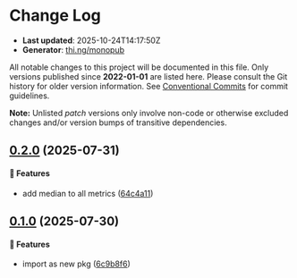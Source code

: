 # Change Log

- **Last updated**: 2025-10-24T14:17:50Z
- **Generator**: [thi.ng/monopub](https://thi.ng/monopub)

All notable changes to this project will be documented in this file.
Only versions published since **2022-01-01** are listed here.
Please consult the Git history for older version information.
See [Conventional Commits](https://conventionalcommits.org/) for commit guidelines.

**Note:** Unlisted _patch_ versions only involve non-code or otherwise excluded changes
and/or version bumps of transitive dependencies.

## [0.2.0](https://github.com/thi-ng/umbrella/tree/@thi.ng/metrics@0.2.0) (2025-07-31)

#### 🚀 Features

- add median to all metrics ([64c4a11](https://github.com/thi-ng/umbrella/commit/64c4a11))

## [0.1.0](https://github.com/thi-ng/umbrella/tree/@thi.ng/metrics@0.1.0) (2025-07-30)

#### 🚀 Features

- import as new pkg ([6c9b8f6](https://github.com/thi-ng/umbrella/commit/6c9b8f6))
